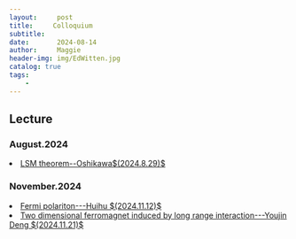 ```yaml
---
layout:     post
title:     Colloquium 
subtitle:   
date:       2024-08-14
author:     Maggie
header-img: img/EdWitten.jpg
catalog: true
tags:
    - 
---
```



## Lecture 

### August.2024  

<li>
<a href="https://maggiexheuw.github.io/Conformal/Oshikawa.pdf">
LSM theorem--Oshikawa$(2024.8.29)$
</a></li>


### November.2024  

<li>
<a href="https://maggiexheuw.github.io/Lecture/095433.pdf">
Fermi polariton---Huihu $(2024.11.12)$
</a></li>



<li>
<a href="https://maggiexheuw.github.io/Lecture/_241121_095433.pdf">
Two dimensional ferromagnet induced by long range interaction---Youjin Deng $(2024.11.21)$
</a></li>